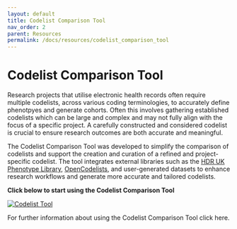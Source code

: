 ```yaml
---
layout: default
title: Codelist Comparison Tool
nav_order: 2
parent: Resources
permalink: /docs/resources/codelist_comparison_tool
---
```


# Codelist Comparison Tool

Research projects that utilise electronic health records often require multiple codelists, across various coding terminologies, to accurately define phenotpyes and generate cohorts. Often this involves gathering established codelists which can be large and complex and may not fully align with the focus of a specific project. A carefully constructed and considered codelist is crucial to ensure research outcomes are both accurate and meaningful.

The Codelist Comparison Tool was developed to simplify the comparison of codelists and support the creation and curation of a refined and project-specific codelist. The tool integrates external libraries such as the <a href="https://phenotypes.healthdatagateway.org/" target="_blank">HDR UK Phenotype Library</a>, <a href="https://www.opencodelists.org/" target="_blank">OpenCodelists</a>, and user-generated datasets to enhance research workflows and generate more accurate and tailored codelists. 

**Click below to start using the Codelist Comparison Tool**

<a href="https://bhf-dsc-hds.shinyapps.io/codelist_tool/" target="_blank">
  <img src="https://bhfdsc.github.io/documentation/assets/images/codelist_tool.png" alt="Codelist Tool">
</a>

For further information about using the Codelist Comparison Tool click here.
